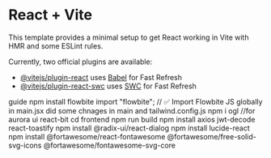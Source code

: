 # React + Vite

This template provides a minimal setup to get React working in Vite with HMR and some ESLint rules.

Currently, two official plugins are available:

- [@vitejs/plugin-react](https://github.com/vitejs/vite-plugin-react/blob/main/packages/plugin-react/README.md) uses [Babel](https://babeljs.io/) for Fast Refresh
- [@vitejs/plugin-react-swc](https://github.com/vitejs/vite-plugin-react-swc) uses [SWC](https://swc.rs/) for Fast Refresh

guide
npm install flowbite
import "flowbite"; // ✅ Import Flowbite JS globally in main.jsx
did some chnages in main and tailwind.config.js
npm i ogl  //for aurora ui react-bit
cd frontend
npm run build
npm install axios jwt-decode react-toastify
npm install @radix-ui/react-dialog
npm install lucide-react
npm install @fortawesome/react-fontawesome @fortawesome/free-solid-svg-icons @fortawesome/fontawesome-svg-core
